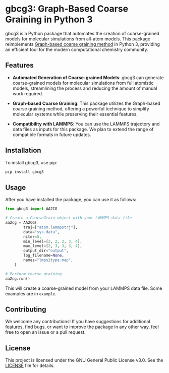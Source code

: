 # gbcg3: Graph-Based Coarse Graining in Python 3

gbcg3 is a Python package that automates the creation of coarse-grained models for molecular simulations from all-atom models. This package reimplements [Graph-based coarse graining method](https://github.com/xmwebb/GBCG) in Python 3, providing an efficient tool for the modern computational chemistry community.

## Features

- **Automated Generation of Coarse-grained Models**: gbcg3 can generate coarse-grained models for molecular simulations from full atomistic models, streamlining the process and reducing the amount of manual work required.

- **Graph-based Coarse Graining**: This package utilizes the Graph-based coarse graining method, offering a powerful technique to simplify molecular systems while preserving their essential features.

- **Compatibility with LAMMPS**: You can use the LAMMPS trajectory and data files as inputs for this package. We plan to extend the range of compatible formats in future updates.

## Installation

To install gbcg3, use pip:

```bash
pip install gbcg3
```

## Usage

After you have installed the package, you can use it as follows:

```python
from gbcg3 import AA2CG

# Create a CoarseGrain object with your LAMMPS data file
aa2cg = AA2CG(
        traj=["atom.lammpstrj"],
        data="sys.data",
        niter=5,
        min_level=[2, 2, 2, 3, 4],
        max_level=[2, 3, 3, 3, 4],
        output_dir="output",
        log_filename=None,
        names="lmps2type.map",
    )

# Perform coarse graining
aa2cg.run()
```

This will create a coarse-grained model from your LAMMPS data file. Some examples are in `example`.

## Contributing

We welcome any contributions! If you have suggestions for additional features, find bugs, or want to improve the package in any other way, feel free to open an issue or a pull request.

## License

This project is licensed under the GNU General Public License v3.0. See the [LICENSE](LICENSE) file for details.
